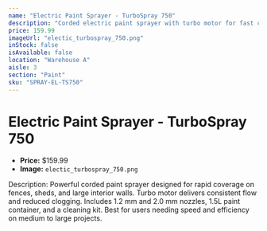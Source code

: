 ```yaml
---
name: "Electric Paint Sprayer - TurboSpray 750"
description: "Corded electric paint sprayer with turbo motor for fast coverage on large surfaces. Includes adjustable pressure and 2 nozzle sizes for fine and coarse finish."
price: 159.99
imageUrl: "electic_turbospray_750.png"
inStock: false
isAvailable: false
location: "Warehouse A"
aisle: 3
section: "Paint"
sku: "SPRAY-EL-TS750"
---
```


# Electric Paint Sprayer - TurboSpray 750

- **Price:** $159.99
- **Image:** `electic_turbospray_750.png`

Description: Powerful corded paint sprayer designed for rapid coverage on fences, sheds, and large interior walls. Turbo motor delivers consistent flow and reduced clogging. Includes 1.2 mm and 2.0 mm nozzles, 1.5L paint container, and a cleaning kit. Best for users needing speed and efficiency on medium to large projects.
